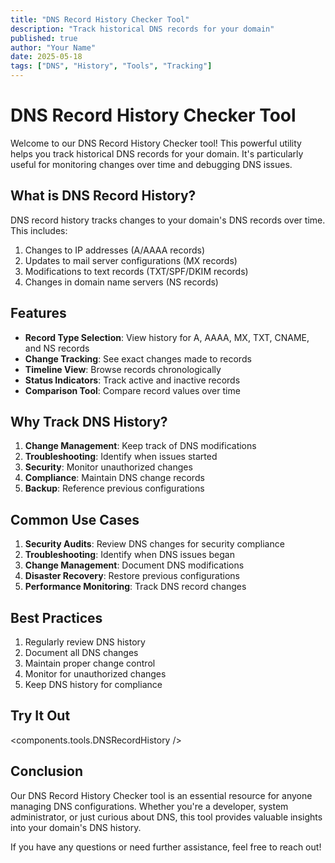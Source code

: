 ```yaml
---
title: "DNS Record History Checker Tool"
description: "Track historical DNS records for your domain"
published: true
author: "Your Name"
date: 2025-05-18
tags: ["DNS", "History", "Tools", "Tracking"]
---
```


# DNS Record History Checker Tool

Welcome to our DNS Record History Checker tool! This powerful utility helps you track historical DNS records for your domain. It's particularly useful for monitoring changes over time and debugging DNS issues.

## What is DNS Record History?

DNS record history tracks changes to your domain's DNS records over time. This includes:

1. Changes to IP addresses (A/AAAA records)
2. Updates to mail server configurations (MX records)
3. Modifications to text records (TXT/SPF/DKIM records)
4. Changes in domain name servers (NS records)

## Features

- **Record Type Selection**: View history for A, AAAA, MX, TXT, CNAME, and NS records
- **Change Tracking**: See exact changes made to records
- **Timeline View**: Browse records chronologically
- **Status Indicators**: Track active and inactive records
- **Comparison Tool**: Compare record values over time

## Why Track DNS History?

1. **Change Management**: Keep track of DNS modifications
2. **Troubleshooting**: Identify when issues started
3. **Security**: Monitor unauthorized changes
4. **Compliance**: Maintain DNS change records
5. **Backup**: Reference previous configurations

## Common Use Cases

1. **Security Audits**: Review DNS changes for security compliance
2. **Troubleshooting**: Identify when DNS issues began
3. **Change Management**: Document DNS modifications
4. **Disaster Recovery**: Restore previous configurations
5. **Performance Monitoring**: Track DNS record changes

## Best Practices

1. Regularly review DNS history
2. Document all DNS changes
3. Maintain proper change control
4. Monitor for unauthorized changes
5. Keep DNS history for compliance

## Try It Out

<components.tools.DNSRecordHistory />

## Conclusion

Our DNS Record History Checker tool is an essential resource for anyone managing DNS configurations. Whether you're a developer, system administrator, or just curious about DNS, this tool provides valuable insights into your domain's DNS history.

If you have any questions or need further assistance, feel free to reach out!
